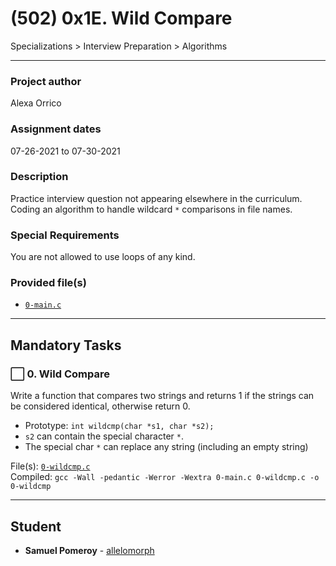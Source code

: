# (502) 0x1E. Wild Compare
Specializations > Interview Preparation > Algorithms

---

### Project author
Alexa Orrico

### Assignment dates
07-26-2021 to 07-30-2021

### Description
Practice interview question not appearing elsewhere in the curriculum. Coding an algorithm to handle wildcard `*` comparisons in file names.

### Special Requirements
You are not allowed to use loops of any kind.

### Provided file(s)
* [`0-main.c`](./0-main.c)

---

## Mandatory Tasks

### :white_large_square: 0. Wild Compare
Write a function that compares two strings and returns 1 if the strings can be considered identical, otherwise return 0.

* Prototype: `int wildcmp(char *s1, char *s2);`
* `s2` can contain the special character `*`.
* The special char `*` can replace any string (including an empty string)

File(s): [`0-wildcmp.c`](./0-wildcmp.c)\
Compiled: `gcc -Wall -pedantic -Werror -Wextra 0-main.c 0-wildcmp.c -o 0-wildcmp`

---

## Student
* **Samuel Pomeroy** - [allelomorph](github.com/allelomorph)
